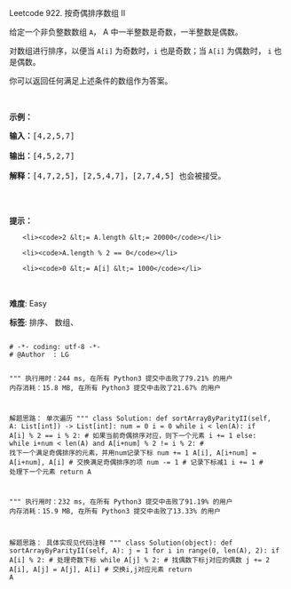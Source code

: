 Leetcode 922. 按奇偶排序数组 II
<p>给定一个非负整数数组&nbsp;<code>A</code>， A 中一半整数是奇数，一半整数是偶数。</p>


<p>对数组进行排序，以便当&nbsp;<code>A[i]</code> 为奇数时，<code>i</code>&nbsp;也是奇数；当&nbsp;<code>A[i]</code>&nbsp;为偶数时， <code>i</code> 也是偶数。</p>



<p>你可以返回任何满足上述条件的数组作为答案。</p>



<p>&nbsp;</p>



<p><strong>示例：</strong></p>



<pre><strong>输入：</strong>[4,2,5,7]

<strong>输出：</strong>[4,5,2,7]

<strong>解释：</strong>[4,7,2,5]，[2,5,4,7]，[2,7,4,5] 也会被接受。

</pre>



<p>&nbsp;</p>



<p><strong>提示：</strong></p>



<ol>

	<li><code>2 &lt;= A.length &lt;= 20000</code></li>

	<li><code>A.length % 2 == 0</code></li>

	<li><code>0 &lt;= A[i] &lt;= 1000</code></li>

</ol>



<p>&nbsp;</p>





 **难度**: Easy



 **标签**: 排序、 数组、 





<div class="hcb_wrap">
<pre class="prism undefined-numbers lang-python" data-lang="Python"><code>
# -*- coding: utf-8 -*-
# @Author  : LG

"""
执行用时：244 ms, 在所有 Python3 提交中击败了79.21% 的用户
内存消耗：15.8 MB, 在所有 Python3 提交中击败了21.67% 的用户

解题思路：
    单次遍历
"""
class Solution:
    def sortArrayByParityII(self, A: List[int]) -> List[int]:
        num = 0
        i = 0
        while i < len(A):
            if A[i] % 2 == i % 2:   # 如果当前奇偶排序对应，则下一个元素
                i += 1
            else:
                while i+num < len(A) and A[i+num] % 2 != i % 2: # 找下一个满足奇偶排序的元素，并用num记录下标
                    num += 1
                A[i], A[i+num] = A[i+num], A[i] # 交换满足奇偶排序的项
                num -= 1    # 记录下标减1
                i += 1 # 处理下一个元素
        return A

"""
执行用时：232 ms, 在所有 Python3 提交中击败了91.19% 的用户
内存消耗：15.9 MB, 在所有 Python3 提交中击败了13.33% 的用户

解题思路：
    具体实现见代码注释
"""
class Solution(object):
    def sortArrayByParityII(self, A):
        j = 1
        for i in range(0, len(A), 2):
            if A[i] % 2:    # 处理奇数下标
                while A[j] % 2: # 找偶数下标j对应的偶数
                    j += 2
                A[i], A[j] = A[j], A[i] # 交换i,j对应元素
        return A</code></pre></div>
